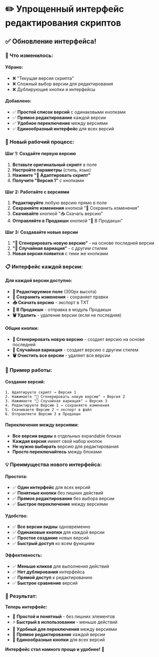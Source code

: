 # ✏️ Упрощенный интерфейс редактирования скриптов

## ✅ Обновление интерфейса!

### 🚀 Что изменилось:

#### **Убрано:**
- ❌ "Текущая версия скрипта" 
- ❌ Сложный выбор версии для редактирования
- ❌ Дублирующие кнопки и интерфейсы

#### **Добавлено:**
- ✅ **Простой список версий** с одинаковыми кнопками
- ✅ **Прямое редактирование** каждой версии
- ✅ **Удобное переключение** между версиями
- ✅ **Единообразный интерфейс** для всех версий

### 🎯 Новый рабочий процесс:

#### **Шаг 1: Создайте первую версию**
1. **Вставьте оригинальный скрипт** в поле
2. **Настройте параметры** (стиль, язык)
3. **Нажмите "🎨 Адаптировать скрипт"**
4. **Получите "Версия 1"** с кнопками

#### **Шаг 2: Работайте с версиями**
1. **Редактируйте** любую версию прямо в поле
2. **Сохраняйте изменения** кнопкой "💾 Сохранить изменения"
3. **Скачивайте** кнопкой "📥 Скачать версию"
4. **Отправляйте в Продакшн** кнопкой "💾 В Продакшн"

#### **Шаг 3: Создавайте новые версии**
1. **"🔄 Сгенерировать новую версию"** - на основе последней версии
2. **"🎲 Случайная вариация"** - с другим стилем
3. **Новая версия появится** с теми же кнопками

### 📋 Интерфейс каждой версии:

#### **Для каждой версии доступно:**
- **📝 Редактируемое поле** (300px высота)
- **💾 Сохранить изменения** - сохраняет правки
- **📥 Скачать версию** - экспорт в TXT
- **💾 В Продакшн** - отправка в модуль Продакшн
- **🗑️ Удалить** - удаление версии (если не последняя)

#### **Общие кнопки:**
- **🔄 Сгенерировать новую версию** - создает версию на основе последней
- **🎲 Случайная вариация** - создает версию с другим стилем
- **🗑️ Очистить все версии** - удаляет все версии

### 🔄 Пример работы:

#### **Создание версий:**
```
1. Адаптируете скрипт → Версия 1
2. Нажимаете "🔄 Сгенерировать новую версию" → Версия 2
3. Нажимаете "🎲 Случайная вариация" → Версия 3
4. Редактируете Версию 1 → сохраняете изменения
5. Скачиваете Версию 2 → экспорт в файл
6. Отправляете Версию 3 в Продакшн
```

#### **Переключение между версиями:**
- **Все версии видны** в отдельных expandable блоках
- **Каждая версия** имеет свой набор кнопок
- **Не нужно выбирать** версию для редактирования
- **Просто переключайтесь** между блоками

### 💡 Преимущества нового интерфейса:

#### **Простота:**
- ✅ **Один интерфейс** для всех версий
- ✅ **Понятные кнопки** без лишних действий
- ✅ **Прямое редактирование** без выбора версии
- ✅ **Быстрое переключение** между версиями

#### **Удобство:**
- ✅ **Все версии видны** одновременно
- ✅ **Одинаковые кнопки** для каждой версии
- ✅ **Простое создание** новых версий
- ✅ **Быстрый доступ** ко всем функциям

#### **Эффективность:**
- ✅ **Меньше кликов** для выполнения действий
- ✅ **Нет дублирования** интерфейса
- ✅ **Прямой доступ** к редактированию
- ✅ **Быстрое сравнение** версий

### 🎊 Результат:

**Теперь интерфейс:**
- 🎯 **Простой и понятный** - без лишних элементов
- ⚡ **Быстрый в использовании** - меньше действий
- 🔄 **Удобный для переключения** между версиями
- 📝 **Прямое редактирование** каждой версии
- 💾 **Единообразные кнопки** для всех версий

**Интерфейс стал намного проще и удобнее!** 🎉







